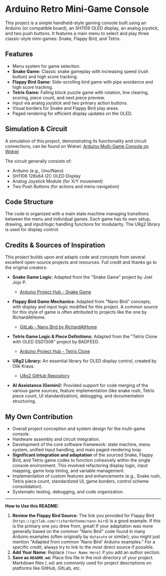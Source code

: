 # Arduino Retro Mini-Game Console

This project is a simple handheld-style gaming console built using an Arduino (or compatible board), an SH1106 OLED display, an analog joystick, and two push buttons. It features a main menu to select and play three classic-style mini-games: Snake, Flappy Bird, and Tetris.

## Features

*   Menu system for game selection.
*   **Snake Game:** Classic snake gameplay with increasing speed (rush button) and high score tracking.
*   **Flappy Bird Game:** Side-scrolling bird game with pipe avoidance and high score tracking.
*   **Tetris Game:** Falling block puzzle game with rotation, line clearing, scoring, piece count, and next piece preview.
*   Input via analog joystick and two primary action buttons.
*   Visual borders for Snake and Flappy Bird play areas.
*   Paged rendering for efficient display updates on the OLED.

## Simulation & Circuit

A simulation of this project, demonstrating its functionality and circuit connections, can be found on Wokwi:
[Arduino Multi-Game Console on Wokwi](https://wokwi.com/projects/430307229810717697)

The circuit generally consists of:
*   Arduino (e.g., Uno/Nano)
*   SH1106 128x64 I2C OLED Display
*   Analog Joystick Module (for X/Y movement)
*   Two Push Buttons (for actions and menu navigation)

## Code Structure

The code is organized with a main state machine managing transitions between the menu and individual games. Each game has its own setup, drawing, and input/logic handling functions for modularity. The U8g2 library is used for display control.

## Credits & Sources of Inspiration

This project builds upon and adapts code and concepts from several excellent open-source projects and resources. Full credit and thanks go to the original creators:

*   **Snake Game Logic:** Adapted from the "Snake Game" project by Joel Jojo P.
    *   [Arduino Project Hub - Snake Game](https://projecthub.arduino.cc/joeljojop/snake-game-cb6241)

*   **Flappy Bird Game Mechanics:** Adapted from "Nano Bird" concepts, with display and input logic modified for this project. A common source for this style of game is often attributed to projects like the one by RichardAtHome.
    *   [GitLab - Nano Bird by RichardAtHome](https://gitlab.com/richardathome/nano-bird) 

*   **Tetris Game Logic & Piece Definitions:** Adapted from the "Tetris Clone with OLED SSD1306" project by BADFEED.
    *   [Arduino Project Hub - Tetris Clone](https://projecthub.arduino.cc/BADFEED/tetris-clone-with-oled-ssd1306-i2c-for-arduino-nano-uno-ef8a8a)

*   **U8g2 Library:** An essential library for OLED display control, created by Olik Kraus.
    *   [U8g2 GitHub Repository](https://github.com/olikraus/u8g2)

*   **AI Assistance (Gemini):** Provided support for code merging of the various game sources, feature implementation (like snake rush, Tetris piece count, UI standardization), debugging, and documentation structuring.

## My Own Contribution

*   Overall project conception and system design for the multi-game console.
*   Hardware assembly and circuit integration.
*   Development of the core software framework: state machine, menu system, unified input handling, and main paged-rendering loop.
*   **Significant integration and adaptation** of the sourced Snake, Flappy Bird, and Tetris game codes to function cohesively within the single console environment. This involved refactoring display logic, input mapping, game loop timing, and variable management.
*   Implementation of custom features and enhancements (e.g., Snake rush, Tetris piece count, standardized UI, game borders, control scheme consolidation).
*   Systematic testing, debugging, and code organization.

---

**How to Use this README:**

1.  **Review the Flappy Bird Source:** The link you provided for Flappy Bird (`https://gitlab.com/richardathome/nano-bird`) is a good example. If this is the primary one you drew from, great! If your adaptation was more generally based on the common "Nano Bird" code found in many Arduino examples (often originally by `datacute` or similar), you might just mention "Adapted from common 'Nano Bird' Arduino examples." For a specific credit, always try to link to the most direct source if possible.
2.  **Add Your Name:** Replace `[Your Name Here]` if you add an author section.
3.  **Save as `README.md`:** Place this file in the root directory of your project. Markdown files (`.md`) are commonly used for project descriptions on platforms like GitHub, GitLab, etc.
